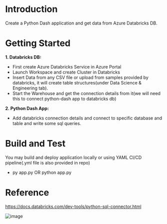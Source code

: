 # Introduction 
Create a Python Dash application and get data from Azure Databricks DB. 

# Getting Started
**1. Databricks DB:**
- First create Azure Databricks Service in Azure Portal
- Launch Workspace and create Cluster in Databricks
- Insert Data from any CSV file or upload from samples provided by databricks, it will create table structures(under Data Science & Engineering tab).
- Start the Warehouse and get the connection details from it(we will need this to connect python-dash app to databricks db)

**2. Python Dash App:**
- Add databricks connection details and connect to specific database and table and write some sql queries.

# Build and Test
You may build and deploy application locally or using YAML CI/CD pipeline(.yml file is also provided in repo)
- py app.py OR python app.py

# Reference
https://docs.databricks.com/dev-tools/python-sql-connector.html

![image](https://user-images.githubusercontent.com/94110694/220609937-fc5c323f-573d-4838-85dc-58bd407858dd.png)
